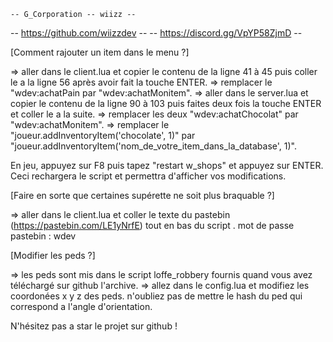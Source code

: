     -- G_Corporation -- wiizz -- 
  -- https://github.com/wiizzdev --
 -- https://discord.gg/VpYP58ZjmD --

[Comment rajouter un item dans le menu ?]

=> aller dans le client.lua et copier le contenu de la ligne 41 à 45 puis coller le a la ligne 56 après avoir fait la touche ENTER.
=> remplacer le "wdev:achatPain par "wdev:achatMonitem".
=> aller dans le server.lua et copier le contenu de la ligne 90 à 103 puis faites deux fois la touche ENTER et coller le a la suite.
=> remplacer les deux "wdev:achatChocolat" par "wdev:achatMonitem".
=> remplacer le "joueur.addInventoryItem('chocolate', 1)" par "joueur.addInventoryItem('nom_de_votre_item_dans_la_database', 1)".

En jeu, appuyez sur F8 puis tapez "restart w_shops" et appuyez sur ENTER. Ceci rechargera le script et permettra d'afficher vos modifications.

[Faire en sorte que certaines supérette ne soit plus braquable ?]

=> aller dans le client.lua et coller le texte du pastebin (https://pastebin.com/LE1yNrfE) tout en bas du script .
    mot de passe pastebin : wdev

[Modifier les peds ?]

=> les peds sont mis dans le script loffe_robbery fournis quand vous avez téléchargé sur github l'archive.
=> allez dans le config.lua et modifiez les coordonées x y z des peds. n'oubliez pas de mettre le hash du ped qui correspond a l'angle d'orientation.

N'hésitez pas a star le projet sur github !
